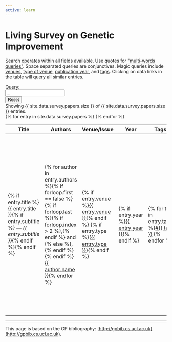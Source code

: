 ```yaml
---
active: learn
---
```


# Living Survey on Genetic Improvement

Search operates within all fields available.
Use quotes for <a href="#" onclick="force('&quot;program repair&quot;')">"multi-words queries"</a>.
Space separated queries are conjunctives.
Magic queries include <a href="#" onclick="force('venue=&quot;IEEE TEVC&quot;')">venues</a>, <a href="#" onclick="force('type=Workshop')">type of venue</a>, <a href="#" onclick="force('year=2020')">publication year</a>, and <a href="#" onclick="force('tag=survey')">tags</a>.
Clicking on data links in the table will query all similar entries.

<div class="input-group mb-3">
  <div class="input-group-prepend">
    <span class="input-group-text" id="basic-addon1">Query:</span>
      </div>
  <input type="text" id="search" class="form-control" placeholder="..." onkeyup="search()">
  <div class="input-group-append">
    <input type="reset" class="btn btn-outline-secondary" onclick="force('')">
  </div>
</div>

<div>
  Showing <span id="counter">{{ site.data.survey.papers.size }}</span> of {{ site.data.survey.papers.size }} entries.
</div>

<table id="survey" class="table table-responsive survey" style="max-width: 100%">
  <thead>
    <tr>
      <th>Title</th>
      <th>Authors</th>
      <th>Venue/Issue</th>
      <th>Year</th>
      <th>Tags</th>
      <th>Links</th>
    </tr>
  </thead>
  <tbody>{% for entry in site.data.survey.papers %}
    <tr data-search="key={{ entry.key }} {{ entry.title | xml_escape }} {{ entry.subtitle }} {% for author in entry.authors %}{% if author.aka %}{{ author.aka }} {% endif %}{{ author.name }} {% endfor %} venue={{ entry.venue }} year={{ entry.year }} {% for tag in entry.tags %}tag={{ tag }} {% endfor %} {% if entry.type %}type={{ entry.type }}{% endif %} {% if entry.doi %}has_doi{% else %} no_doi{% endif %} {% if entry.pdfs %}has_pdf{% else %}no_pdf{% endif %} {% if entry.video %}has_video{% endif %}">
      <td title="{{ entry.key }}">{% if entry.title %}{{ entry.title }}{% if entry.subtitle %} &mdash; <i>{{ entry.subtitle }}</i>{% endif %}{% endif %} <a target="_blank" href="{{ site.baseurl }}/learn/survey?q={{ entry.key }}" class="perma"><i class="fa-solid fa-link" style="font-size: 0.75rem" aria-hidden="true"></i></a></td>
      <td>{% for author in entry.authors %}{% if forloop.first == false %}{% if forloop.last %}{% if forloop.index > 2 %},{% endif %} and {% else %}, {% endif %}{% endif %}<a href="#search" class="slink text-nowrap" onclick="force('&quot;{% if author.aka %}{{ author.aka }}{% else %}{{ author.name }}{% endif %}&quot;')">{{ author.name }}</a>{% endfor %}</td>
      <td>{% if entry.venue %}<a href="#search" class="slink" onclick="force('venue=&quot;{{ entry.venue }}&quot;')">{{ entry.venue }}</a>{% endif %} {% if entry.type %}(<a href="#search" class="slink text-nowrap" onclick="force('type=&quot;{{ entry.type }}&quot;')">{{ entry.type }}</a>){% endif %}</td>
      <td>{% if entry.year %}<a href="#search" class="slink text-nowrap" onclick="force('year=&quot;{{ entry.year }}&quot;')">{{ entry.year }}</a>{% endif %}</td>
      <td>{% for tag in entry.tags %}<a href="#search" class="slink text-nowrap" onclick="force('tag=&quot;{{ tag }}&quot;')">#{{ tag }}</a> {% endfor %}</td>
      <td>{% if entry.doi %}<a class="badge badge-primary" target="_blank" href="{{ entry.doi }}">DOI</a>{% endif %} {% if entry.bib %}<a target="_blank" href="{{ entry.bib }}">[bib]</a>{% endif %} {% for url in entry.pdfs %}<a class="badge badge-success" target="_blank" href="{{ url }}">PDF</a> {% endfor %} {% for url in entry.slides %}<a class="badge badge-info" target="_blank" href="{{ url }}">SLIDES</a> {% endfor %} {% for url in entry.video %}<a class="badge badge-danger" target="_blank" href="{{ url }}">VIDEO</a> {% endfor %} {% for url in entry.urls %}<a class="badge badge-warning" target="_blank" href="{{ url }}">URL</a> {% endfor %}</td>
    </tr>{% endfor %}
  </tbody>
</table>


---

This page is based on the GP bibliography: [http://gpbib.cs.ucl.ac.uk](http://gpbib.cs.ucl.ac.uk).


<script>
// https://stackoverflow.com/questions/3160277/jquery-table-sort
$('th').each(function (col) {
  $(this).hover(
    function () {$(this).addClass('focus');},
    function () {$(this).removeClass('focus');}
  );
  $(this).click(function () {
    if ($(this).is('.asc')) {
      $(this).removeClass('asc');
      $(this).addClass('desc selected');
      sortOrder = -1;
    } else {
      $(this).addClass('asc selected');
      $(this).removeClass('desc');
      sortOrder = 1;
    }
    $(this).siblings().removeClass('asc selected');
    $(this).siblings().removeClass('desc selected');
    var arrData = $('table').find('tbody >tr:has(td)').get();
    $.each(arrData, function (index, row) {
      $(row).data('sort', $(row).children('td').eq(col).text().toUpperCase());
    });
    arrData.sort(function (a, b) {
      var val1 = $(a).data('sort');
      var val2 = $(b).data('sort');
      if ($.isNumeric(val1) && $.isNumeric(val2))
        return sortOrder == 1 ? val1 - val2 : val2 - val1;
      else
        return (val1 < val2) ? -sortOrder : (val1 > val2) ? sortOrder : 0;
    });
    $.each(arrData, function (index, row) {
      $('tbody').append(row);
    });
  });
});

function search() {
  var chunks = $("input#search").val().toUpperCase().match(/(?:[^\s"]+|"[^"]*")+/g)
  if (chunks) {
    chunks = chunks.map(c => c.replace(/\"/g, ""));
  }

  var counter = 0
  $("tbody tr").each(function() {
    var s = $(this).data("search");
    var show = true;
    if (chunks) {
      for (c of chunks) {
        if (s.toUpperCase().indexOf(c) == -1) {
          show = false;
        }
      }
      if (show) {
        $(this).show();
        counter += 1;
      } else {
        $(this).hide();
      }
    } else {
      $(this).show();
      counter += 1;
    }
    $("span#counter").text(counter);
  });
}

function force(s) {
  $("input#search").val(s);
  search();
  return false;
}

var query = (new URLSearchParams(window.location.search)).get("q");
if (query) {
  force(query)
}
</script>
